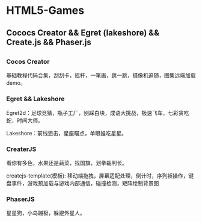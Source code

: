 # HTML5-Games

<h2>Cococs Creator  && Egret (lakeshore) && Create.js && Phaser.js<h2>

<h3>Cocos Creator </h3>

基础教程代码合集，刮刮卡，摇杆，一笔画，跳一跳，摄像机追随，图集远端加载demo。

<h3>Egret &&  Lakeshore </h3>

Egret2d：足球竞猜，瓶子工厂，别踩白块，成语大挑战，极速飞车，七彩贪吃蛇，时间大师。

Lakeshore：前线狙击，星座瞄点，单眼娃吃星星。

<h3>CreaterJS</h3>

看你有多色，水果还是蔬菜，找国旗，划拳裁判长。

createjs-template(模板):   移动端拖拽，屏幕适配处理，倒计时，序列祯操作，键盘事件，游戏预加载与游戏内部通信，碰撞检测，矩阵绘制背景图


<h3>PhaserJS</h3>

星星狗，小鸟蹦极，躲避外星人。


